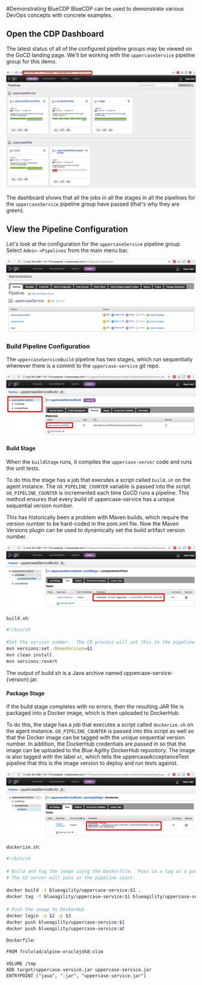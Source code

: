 #Demonstrating BlueCDP
BlueCDP can be used to demonstrate various DevOps concepts with concrete examples.  

## Open the CDP Dashboard
The latest status of all of the configured pipeline groups may be viewed on the GoCD landing page.  We'll be working with the `uppercaseService` pipeline group for this demo.

![devops-gocd-server-web-app](images/devops-gocd-server-web-app.png)

The dashboard shows that all the jobs in all the stages in all the pipelines for the `uppercaseService` pipeline group have passed (that's why they are green).  

## View the Pipeline Configuration
Let's look at the configuration for the `uppercaseService` pipeline group.  Select `Admin->Pipelines` from the main menu bar.

![devops-gocd-server-web-app-pipeline-config](images/devops-gocd-server-web-app-pipeline-config.png)

### Build Pipeline Configuration
The `uppercaseServiceBuild` pipeline has two stages, which run sequentially whenever there is a commit to the `uppercase-service` git repo.

![devops-gocd-server-web-app-build-pipeline](images/devops-gocd-server-web-app-build-pipeline.png)

#### Build Stage
When the `buildStage` runs, it compiles the `uppercase-server` code and runs the unit tests.

To do this the stage has a job that executes a script called `build.sh` on the agent instance.  The `GO_PIPELINE_COUNTER` variable is passed into the script.  `GO_PIPELINE_COUNTER` is incremented each time GoCD runs a pipeline.  This method ensures that every build of uppercase-service has a unique sequential version number. 

This has historically been a problem with Maven builds, which require the version number to be hard-coded in the pom.xml file. Now the Maven Versions plugin can be used to dynamically set the build artifact version number.

![devops-gocd-server-web-app-compile-and-unit-test](images/devops-gocd-server-web-app-compile-and-unit-test.png)

`build.sh`:

~~~bash
#!/bin/sh

#Set the version number.  The CD process will set this to the pipeline count.
mvn versions:set -DnewVersion=$1
mvn clean install
mvn versions:revert
~~~

The output of build.sh is a Java archive named uppercase-service-{version}.jar.

#### Package Stage
If the build stage completes with no errors, then the resulting JAR file is packaged into a Docker image, which is then uploaded to DockerHub.

To do this, the stage has a job that executes a script called `dockerize.sh` on the agent instance.  `GO_PIPELINE_COUNTER` is passed into this script as well so that the Docker image can be tagged with the unique sequential version number. In addition, the DockerHub credentials are passed in so that the image can be uploaded to the Blue Agility DockerHub repository.  The image is also tagged with the label `at`, which tells the uppercaseAcceptanceTest pipeline that this is the image version to deploy and run tests against.

![devops-gocd-server-web-app-dockerize](images/devops-gocd-server-web-app-dockerize.png)

`dockerize.sh`:

~~~bash
#!/bin/sh

# Build and tag the image using the Dockerfile.  Pass in a tag as a parameter.  
# The CD server will pass in the pipeline count.

docker build -t blueagility/uppercase-service:$1 .
docker tag -f blueagility/uppercase-service:$1 blueagility/uppercase-service:at

# Push the image to DockerHub
docker login -u $2 -p $3
docker push blueagility/uppercase-service:$1
docker push blueagility/uppercase-service:at
~~~

`Dockerfile`:

~~~docker
FROM frolvlad/alpine-oraclejdk8:slim

VOLUME /tmp
ADD target/uppercase-service.jar uppercase-service.jar
ENTRYPOINT ["java", "-jar", "uppercase-service.jar"]
~~~







